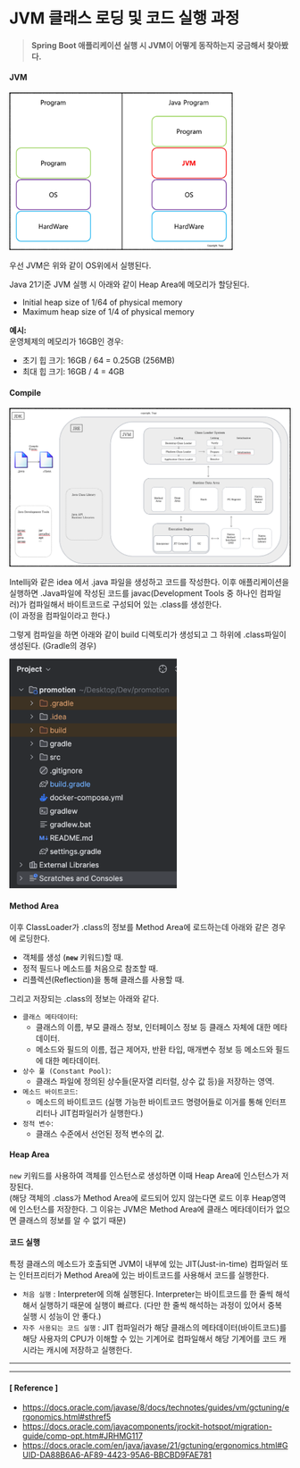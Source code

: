 # JVM 클래스 로딩 및 코드 실행 과정

> #### Spring Boot 애플리케이션 실행 시 JVM이 어떻게 동작하는지 궁금해서 찾아봤다.

#### JVM

<img src="../image/img_7.png" width="400px" height="auto">

우선 JVM은 위와 같이 OS위에서 실행된다.

Java 21기준 JVM 실행 시 아래와 같이 Heap Area에 메모리가 할당된다.
- Initial heap size of 1/64 of physical memory
- Maximum heap size of 1/4 of physical memory

**예시:**<br>
운영체제의 메모리가 16GB인 경우:

- 초기 힙 크기: 16GB / 64 = 0.25GB (256MB)
- 최대 힙 크기: 16GB / 4 = 4GB

#### Compile

<img src="../image/img_8.png" width="600px" height="auto">

Intellij와 같은 idea 에서 .java 파일을 생성하고 코드를 작성한다.
이후 애플리케이션을 실행하면 .Java파일에 작성된 코드를 javac(Development Tools 중 하나인 컴파일러)가 컴파일해서 바이트코드로 구성되어 있는 .class를 생성한다.<br>
(이 과정을 컴파일이라고 한다.)

그렇게 컴파일을 하면 아래와 같이 build 디렉토리가 생성되고 그 하위에 .class파일이 생성된다. (Gradle의 경우)

<img src="../image/img_9.png" width="300px" height="auto">

#### Method Area

이후 ClassLoader가 .class의 정보를 Method Area에 로드하는데 아래와 같은 경우에 로딩한다.
- 객체를 생성 (**`new`** 키워드)할 때.
- 정적 필드나 메소드를 처음으로 참조할 때.
- 리플렉션(Reflection)을 통해 클래스를 사용할 때.

그리고 저장되는 .class의 정보는 아래와 같다.
- `클래스 메타데이터`:
    - 클래스의 이름, 부모 클래스 정보, 인터페이스 정보 등 클래스 자체에 대한 메타데이터.
    - 메소드와 필드의 이름, 접근 제어자, 반환 타입, 매개변수 정보 등 메소드와 필드에 대한 메타데이터.
- `상수 풀 (Constant Pool)`:
    - 클래스 파일에 정의된 상수들(문자열 리터럴, 상수 값 등)을 저장하는 영역.
- `메소드 바이트코드`:
    - 메소드의 바이트코드 (실행 가능한 바이트코드 명령어들로 이거를 통해 인터프리터나 JIT컴파일러가 실행한다.)
- `정적 변수`:
    - 클래스 수준에서 선언된 정적 변수의 값.

#### Heap Area

`new` 키워드를 사용하여 객체를 인스턴스로 생성하면 이때 Heap Area에 인스턴스가 저장된다.<br>
(해당 객체의 .class가 Method Area에 로드되어 있지 않는다면 로드 이후 Heap영역에 인스턴스를 저장한다. 그 이유는 JVM은 Method Area에 클래스 메타데이터가 없으면 클래스의 정보를 알 수 없기 때문)

#### 코드 실행

특정 클래스의 메소드가 호출되면 JVM이 내부에 있는 JIT(Just-in-time) 컴파일러 또는 인터프리터가 Method Area에 있는 바이트코드를 사용해서 코드를 실행한다.

- `처음 실행` : Interpreter에 의해 실행된다. Interpreter는 바이트코드를 한 줄씩 해석해서 실행하기 때문에 실행이 빠르다. (다만 한 줄씩 해석하는 과정이 있어서 중복 실행 시 성능이 안 좋다.)
- `자주 사용되는 코드 실행` : JIT 컴파일러가 해당 클래스의 메타데이터(바이트코드)를 해당 사용자의 CPU가 이해할 수 있는 기계어로 컴파일해서 해당 기계어를 코드 캐시라는 캐시에 저장하고 실행한다.

---
---

#### [ Reference ]
- https://docs.oracle.com/javase/8/docs/technotes/guides/vm/gctuning/ergonomics.html#sthref5
- https://docs.oracle.com/javacomponents/jrockit-hotspot/migration-guide/comp-opt.htm#JRHMG117
- https://docs.oracle.com/en/java/javase/21/gctuning/ergonomics.html#GUID-DA88B6A6-AF89-4423-95A6-BBCBD9FAE781